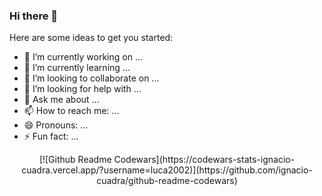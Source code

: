 ### Hi there 👋

<!--
**luca2002/luca2002** is a ✨ _special_ ✨ repository because its `README.md` (this file) appears on your GitHub profile.
-->
Here are some ideas to get you started:

- 🔭 I’m currently working on ...
- 🌱 I’m currently learning ...
- 👯 I’m looking to collaborate on ...
- 🤔 I’m looking for help with ...
- 💬 Ask me about ...
- 📫 How to reach me: ...
- 😄 Pronouns: ...
- ⚡ Fun fact: ...

<p align="center">[![Github Readme Codewars](https://codewars-stats-ignacio-cuadra.vercel.app/?username=luca2002)](https://github.com/ignacio-cuadra/github-readme-codewars)</p>
<!-- -->
